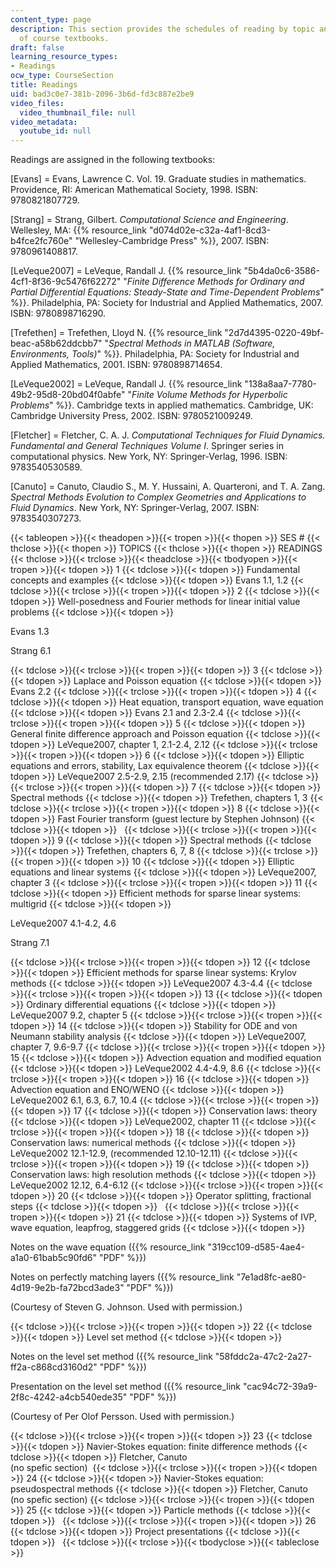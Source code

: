```yaml
---
content_type: page
description: This section provides the schedules of reading by topic and the list
  of course textbooks.
draft: false
learning_resource_types:
- Readings
ocw_type: CourseSection
title: Readings
uid: bad3c0e7-381b-2096-3b6d-fd3c887e2be9
video_files:
  video_thumbnail_file: null
video_metadata:
  youtube_id: null
---
```

Readings are assigned in the following textbooks:

\[Evans\] = Evans, Lawrence C. Vol. 19. Graduate studies in mathematics. Providence, RI: American Mathematical Society, 1998. ISBN: 9780821807729.

\[Strang\] = Strang, Gilbert. *Computational Science and Engineering*. Wellesley, MA: {{% resource_link "d074d02e-c32a-4af1-8cd3-b4fce2fc760e" "Wellesley-Cambridge Press" %}}, 2007. ISBN: 9780961408817.

\[LeVeque2007\] = LeVeque, Randall J. {{% resource_link "5b4da0c6-3586-4cf1-8f36-9c5476f62272" "*Finite Difference Methods for Ordinary and Partial Differential Equations: Steady-State and Time-Dependent Problems*" %}}. Philadelphia, PA: Society for Industrial and Applied Mathematics, 2007. ISBN: 9780898716290.

\[Trefethen\] = Trefethen, Lloyd N. {{% resource_link "2d7d4395-0220-49bf-beac-a58b62ddcbb7" "*Spectral Methods in MATLAB (Software, Environments, Tools)*" %}}. Philadelphia, PA: Society for Industrial and Applied Mathematics, 2001. ISBN: 9780898714654.

\[LeVeque2002\] = LeVeque, Randall J. {{% resource_link "138a8aa7-7780-49b2-95d8-20bd04f0abfe" "*Finite Volume Methods for Hyperbolic Problems*" %}}. Cambridge texts in applied mathematics. Cambridge, UK: Cambridge University Press, 2002. ISBN: 9780521009249.

\[Fletcher\] = Fletcher, C. A. J. *Computational Techniques for Fluid Dynamics. Fundamental and General Techniques Volume I*. Springer series in computational physics. New York, NY: Springer-Verlag, 1996. ISBN: 9783540530589.

\[Canuto\] = Canuto, Claudio S., M. Y. Hussaini, A. Quarteroni, and T. A. Zang. *Spectral Methods Evolution to Complex Geometries and Applications to Fluid Dynamics*. New York, NY: Springer-Verlag, 2007. ISBN: 9783540307273.

{{< tableopen >}}{{< theadopen >}}{{< tropen >}}{{< thopen >}}
SES #
{{< thclose >}}{{< thopen >}}
TOPICS
{{< thclose >}}{{< thopen >}}
READINGS
{{< thclose >}}{{< trclose >}}{{< theadclose >}}{{< tbodyopen >}}{{< tropen >}}{{< tdopen >}}
1
{{< tdclose >}}{{< tdopen >}}
Fundamental concepts and examples
{{< tdclose >}}{{< tdopen >}}
Evans 1.1, 1.2
{{< tdclose >}}{{< trclose >}}{{< tropen >}}{{< tdopen >}}
2
{{< tdclose >}}{{< tdopen >}}
Well-posedness and Fourier methods for linear initial value problems
{{< tdclose >}}{{< tdopen >}}

Evans 1.3

Strang 6.1

{{< tdclose >}}{{< trclose >}}{{< tropen >}}{{< tdopen >}}
3
{{< tdclose >}}{{< tdopen >}}
Laplace and Poisson equation
{{< tdclose >}}{{< tdopen >}}
Evans 2.2
{{< tdclose >}}{{< trclose >}}{{< tropen >}}{{< tdopen >}}
4
{{< tdclose >}}{{< tdopen >}}
Heat equation, transport equation, wave equation
{{< tdclose >}}{{< tdopen >}}
Evans 2.1 and 2.3-2.4
{{< tdclose >}}{{< trclose >}}{{< tropen >}}{{< tdopen >}}
5
{{< tdclose >}}{{< tdopen >}}
General finite difference approach and Poisson equation
{{< tdclose >}}{{< tdopen >}}
LeVeque2007, chapter 1, 2.1-2.4, 2.12
{{< tdclose >}}{{< trclose >}}{{< tropen >}}{{< tdopen >}}
6
{{< tdclose >}}{{< tdopen >}}
Elliptic equations and errors, stability, Lax equivalence theorem
{{< tdclose >}}{{< tdopen >}}
LeVeque2007 2.5-2.9, 2.15 (recommended 2.17)
{{< tdclose >}}{{< trclose >}}{{< tropen >}}{{< tdopen >}}
7
{{< tdclose >}}{{< tdopen >}}
Spectral methods
{{< tdclose >}}{{< tdopen >}}
Trefethen, chapters 1, 3
{{< tdclose >}}{{< trclose >}}{{< tropen >}}{{< tdopen >}}
8
{{< tdclose >}}{{< tdopen >}}
Fast Fourier transform (guest lecture by Stephen Johnson)
{{< tdclose >}}{{< tdopen >}}
 
{{< tdclose >}}{{< trclose >}}{{< tropen >}}{{< tdopen >}}
9
{{< tdclose >}}{{< tdopen >}}
Spectral methods
{{< tdclose >}}{{< tdopen >}}
Trefethen, chapters 6, 7, 8
{{< tdclose >}}{{< trclose >}}{{< tropen >}}{{< tdopen >}}
10
{{< tdclose >}}{{< tdopen >}}
Elliptic equations and linear systems
{{< tdclose >}}{{< tdopen >}}
LeVeque2007, chapter 3
{{< tdclose >}}{{< trclose >}}{{< tropen >}}{{< tdopen >}}
11
{{< tdclose >}}{{< tdopen >}}
Efficient methods for sparse linear systems: multigrid
{{< tdclose >}}{{< tdopen >}}

LeVeque2007 4.1-4.2, 4.6

Strang 7.1

{{< tdclose >}}{{< trclose >}}{{< tropen >}}{{< tdopen >}}
12
{{< tdclose >}}{{< tdopen >}}
Efficient methods for sparse linear systems: Krylov methods
{{< tdclose >}}{{< tdopen >}}
LeVeque2007 4.3-4.4
{{< tdclose >}}{{< trclose >}}{{< tropen >}}{{< tdopen >}}
13
{{< tdclose >}}{{< tdopen >}}
Ordinary differential equations
{{< tdclose >}}{{< tdopen >}}
LeVeque2007 9.2, chapter 5
{{< tdclose >}}{{< trclose >}}{{< tropen >}}{{< tdopen >}}
14
{{< tdclose >}}{{< tdopen >}}
Stability for ODE and von Neumann stability analysis
{{< tdclose >}}{{< tdopen >}}
LeVeque2007, chapter 7, 9.6-9.7
{{< tdclose >}}{{< trclose >}}{{< tropen >}}{{< tdopen >}}
15
{{< tdclose >}}{{< tdopen >}}
Advection equation and modified equation
{{< tdclose >}}{{< tdopen >}}
LeVeque2002 4.4-4.9, 8.6
{{< tdclose >}}{{< trclose >}}{{< tropen >}}{{< tdopen >}}
16
{{< tdclose >}}{{< tdopen >}}
Advection equation and ENO/WENO
{{< tdclose >}}{{< tdopen >}}
LeVeque2002 6.1, 6.3, 6.7, 10.4
{{< tdclose >}}{{< trclose >}}{{< tropen >}}{{< tdopen >}}
17
{{< tdclose >}}{{< tdopen >}}
Conservation laws: theory
{{< tdclose >}}{{< tdopen >}}
LeVeque2002, chapter 11
{{< tdclose >}}{{< trclose >}}{{< tropen >}}{{< tdopen >}}
18
{{< tdclose >}}{{< tdopen >}}
Conservation laws: numerical methods
{{< tdclose >}}{{< tdopen >}}
LeVeque2002 12.1-12.9, (recommended 12.10-12.11)
{{< tdclose >}}{{< trclose >}}{{< tropen >}}{{< tdopen >}}
19
{{< tdclose >}}{{< tdopen >}}
Conservation laws: high resolution methods
{{< tdclose >}}{{< tdopen >}}
LeVeque2002 12.12, 6.4-6.12
{{< tdclose >}}{{< trclose >}}{{< tropen >}}{{< tdopen >}}
20
{{< tdclose >}}{{< tdopen >}}
Operator splitting, fractional steps
{{< tdclose >}}{{< tdopen >}}
 
{{< tdclose >}}{{< trclose >}}{{< tropen >}}{{< tdopen >}}
21
{{< tdclose >}}{{< tdopen >}}
Systems of IVP, wave equation, leapfrog, staggered grids
{{< tdclose >}}{{< tdopen >}}

Notes on the wave equation ({{% resource_link "319cc109-d585-4ae4-a1a0-61bab5c90fd6" "PDF" %}})

Notes on perfectly matching layers ({{% resource_link "7e1ad8fc-ae80-4d19-9e2b-fa72bcd3ade3" "PDF" %}})

(Courtesy of Steven G. Johnson. Used with permission.)

{{< tdclose >}}{{< trclose >}}{{< tropen >}}{{< tdopen >}}
22
{{< tdclose >}}{{< tdopen >}}
Level set method
{{< tdclose >}}{{< tdopen >}}

Notes on the level set method ({{% resource_link "58fddc2a-47c2-2a27-ff2a-c868cd3160d2" "PDF" %}})

Presentation on the level set method ({{% resource_link "cac94c72-39a9-2f8c-4242-a4cb540ede35" "PDF" %}})

(Courtesy of Per Olof Persson. Used with permission.)

{{< tdclose >}}{{< trclose >}}{{< tropen >}}{{< tdopen >}}
23
{{< tdclose >}}{{< tdopen >}}
Navier-Stokes equation: finite difference methods
{{< tdclose >}}{{< tdopen >}}
Fletcher, Canuto   
(no spefic section) 
{{< tdclose >}}{{< trclose >}}{{< tropen >}}{{< tdopen >}}
24
{{< tdclose >}}{{< tdopen >}}
Navier-Stokes equation: pseudospectral methods
{{< tdclose >}}{{< tdopen >}}
Fletcher, Canuto   
(no spefic section)
{{< tdclose >}}{{< trclose >}}{{< tropen >}}{{< tdopen >}}
25
{{< tdclose >}}{{< tdopen >}}
Particle methods
{{< tdclose >}}{{< tdopen >}}
 
{{< tdclose >}}{{< trclose >}}{{< tropen >}}{{< tdopen >}}
26
{{< tdclose >}}{{< tdopen >}}
Project presentations
{{< tdclose >}}{{< tdopen >}}
 
{{< tdclose >}}{{< trclose >}}{{< tbodyclose >}}{{< tableclose >}}